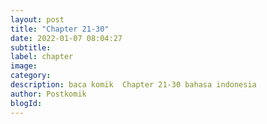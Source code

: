 ```yaml
---
layout: post 
title: "Chapter 21-30"
date: 2022-01-07 08:04:27
subtitle: 
label: chapter
image: 
category: 
description: baca komik  Chapter 21-30 bahasa indonesia 
author: Postkomik
blogId: 
---
```

